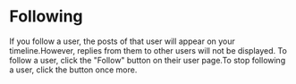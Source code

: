 # Following
If you follow a user, the posts of that user will appear on your timeline.However, replies from them to other users will not be displayed. To follow a user, click the "Follow" button on their user page.To stop following a user, click the button once more.
